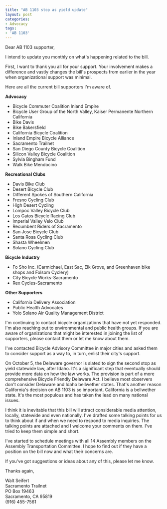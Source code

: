 ```yaml
---
title: "AB 1103 stop as yield update"
layout: post
categories:
- Advocacy
tags:
- 'AB 1103'
---
```


Dear AB 1103 supporter,

I intend to update you monthly on what's happening related to the bill.

First, I want to thank you all for your support. Your involvement makes a difference and vastly changes the bill's prospects from earlier in the year when organizational support was minimal.

Here are all the current bill supporters I'm aware of.

**Advocacy**

- Bicycle Commuter Coalition Inland Empire
- Bicycle User Group of the North Valley, Kaiser Permanente Northern California
- Bike Davis
- Bike Bakersfield
- California Bicycle Coalition
- Inland Empire Bicycle Alliance
- Sacramento Trailnet
- San Diego County Bicycle Coalition
- Silicon Valley Bicycle Coalition
- Sylvia Bingham Fund
- Walk Bike Mendocino

**Recreational Clubs**

- Davis Bike Club
- Desert Bicycle Club
- Different Spokes of Southern California
- Fresno Cycling Club
- High Desert Cycling
- Lompoc Valley Bicycle Club
- Los Gatos Bicycle Racing Club
- Imperial Valley Velo Club
- Recumbent Riders of Sacramento
- San Jose Bicycle Club
- Santa Rosa Cycling Club
- Shasta Wheelmen
- Solano Cycling Club

**Bicycle Industry**

- Fo Sho Inc. (Carmichael, East Sac, Elk Grove, and Greenhaven bike shops and Folsom Cyclery)
- City Bicycle Works-Sacramento
- Rex Cycles-Sacramento

**Other Supporters**

- California Delivery Association
- Public Health Advocates
- Yolo Solano Air Quality Management District

I'm continuing to contact bicycle organizations that have not yet responded. I'm also reaching out to environmental and public health groups. If you are aware of organizations that might be interested in joining the list of supporters, please contact them or let me know about them.

I've contacted Bicycle Advisory Committee in major cities and asked them to consider support as a way to, in turn, enlist their city's support.

On October 5, the Delaware governor is slated to sign the second stop as yield statewide law, after Idaho. It's a significant step that eventually should provide more data on how the law works. The provision is part of a more comprehensive Bicycle Friendly Delaware Act. I believe most observers don't consider Delaware and Idaho bellwether states. That's another reason California's decision on AB 1103 is so important. California is a bellwether state. It's the most populous and has taken the lead on many national issues.

I think it is inevitable that this bill will attract considerable media attention, locally, statewide and even nationally. I've drafted some talking points for us to think about if and when we need to respond to media inquiries. The talking points are attached and I welcome your comments on them. I've tried to keep them simple and short.

I've started to schedule meetings with all 14 Assembly members on the Assembly Transportation Committee. I hope to find out if they have a position on the bill now and what their concerns are.

If you've got suggestions or ideas about any of this, please let me know.

Thanks again,

Walt Seifert<br>
Sacramento Trailnet<br>
PO Box 19463<br>
Sacramento, CA 95819<br>
(916) 455-7561
